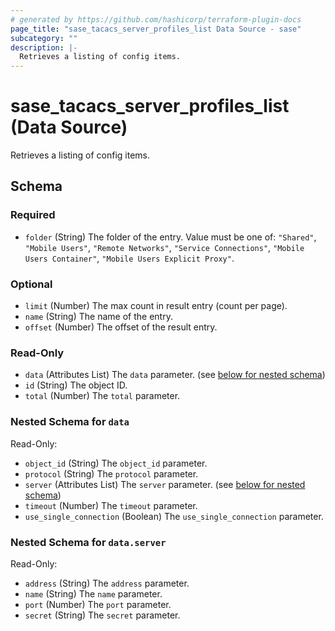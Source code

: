 ```yaml
---
# generated by https://github.com/hashicorp/terraform-plugin-docs
page_title: "sase_tacacs_server_profiles_list Data Source - sase"
subcategory: ""
description: |-
  Retrieves a listing of config items.
---
```


# sase_tacacs_server_profiles_list (Data Source)

Retrieves a listing of config items.



<!-- schema generated by tfplugindocs -->
## Schema

### Required

- `folder` (String) The folder of the entry. Value must be one of: `"Shared"`, `"Mobile Users"`, `"Remote Networks"`, `"Service Connections"`, `"Mobile Users Container"`, `"Mobile Users Explicit Proxy"`.

### Optional

- `limit` (Number) The max count in result entry (count per page).
- `name` (String) The name of the entry.
- `offset` (Number) The offset of the result entry.

### Read-Only

- `data` (Attributes List) The `data` parameter. (see [below for nested schema](#nestedatt--data))
- `id` (String) The object ID.
- `total` (Number) The `total` parameter.

<a id="nestedatt--data"></a>
### Nested Schema for `data`

Read-Only:

- `object_id` (String) The `object_id` parameter.
- `protocol` (String) The `protocol` parameter.
- `server` (Attributes List) The `server` parameter. (see [below for nested schema](#nestedatt--data--server))
- `timeout` (Number) The `timeout` parameter.
- `use_single_connection` (Boolean) The `use_single_connection` parameter.

<a id="nestedatt--data--server"></a>
### Nested Schema for `data.server`

Read-Only:

- `address` (String) The `address` parameter.
- `name` (String) The `name` parameter.
- `port` (Number) The `port` parameter.
- `secret` (String) The `secret` parameter.


